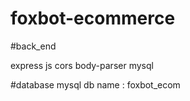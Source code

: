 # foxbot-ecommerce

#back_end

express js
cors
body-parser
mysql

#database
mysql
db name : foxbot_ecom

